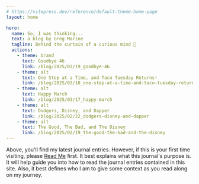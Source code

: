 ```yaml
---
# https://vitepress.dev/reference/default-theme-home-page
layout: home

hero:
  name: So, I was thinking...
  text: a blog by Greg Marine
  tagline: Behind the curtain of a curious mind 🤔
  actions:
    - theme: brand
      text: Goodbye 46
      link: /blog/2025/03/19_goodbye-46
    - theme: alt
      text: One Step at a Time, and Taco Tuesday Returns!
      link: /blog/2025/03/18_one-step-at-a-time-and-taco-tuesday-returns
    - theme: alt
      text: Happy March
      link: /blog/2025/03/17_happy-march
    - theme: alt
      text: Dodgers, Disney, and Dapper
      link: /blog/2025/02/22_dodgers-disney-and-dapper
    - theme: alt
      text: The Good, The Bad, and The Disney
      link: /blog/2025/02/19_the-good-the-bad-and-the-disney
---
```


Above, you'll find my latest journal entries. However, if this is your first time visiting, please [Read Me](read-me) first. It best explains what this journal's purpose is. It will help guide you into how to read the journal entries contained in this site. Also, it best defines who I am to give some context as you read along on my journey.